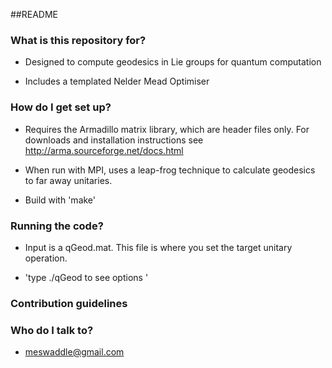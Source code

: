##README


### What is this repository for?

* Designed to compute geodesics in Lie groups for quantum computation

* Includes a templated Nelder Mead Optimiser



### How do I get set up?

* Requires the Armadillo matrix library, which are header files only. For downloads and installation instructions see http://arma.sourceforge.net/docs.html

* When run with MPI, uses a leap-frog technique to calculate geodesics to far away unitaries.

* Build with 'make'

### Running the code?

* Input is a qGeod.mat. This file is where you set the target unitary operation.

* 'type ./qGeod to see options '


### Contribution guidelines


### Who do I talk to?

* meswaddle@gmail.com
